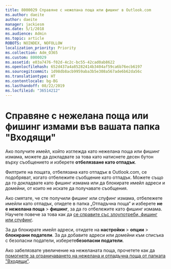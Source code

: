 ```yaml
---
title: 8000029 Справяне с нежелана поща или фишинг в Outlook.com
ms.author: daeite
author: daeite
manager: jackiesm
ms.date: 5/1/2018
ms.audience: Admin
ms.topic: article
ROBOTS: NOINDEX, NOFOLLOW
localization_priority: Priority
ms.collection: Adm_O365
ms.custom: 8000029
ms.assetid: e03a7476-f02d-4c2c-bc55-42cad0ab8622
ms.openlocfilehash: 652d437a4a85282414b3404af59ca6b76ecb6197
ms.sourcegitcommit: 1d98db8acb9959aba3b5e308a567ade6b62da56c
ms.translationtype: HT
ms.contentlocale: bg-BG
ms.lasthandoff: 08/22/2019
ms.locfileid: "36514212"
---
```

# <a name="deal-with-spam-or-phishing-scams-in-your-inbox"></a>Справяне с нежелана поща или фишинг измами във вашата папка "Входящи"

Ако получите имейл, който изглежда като нежелана поща или фишинг измама, можете да докладвате за това като натиснете десен бутон върху съобщението и изберете **отбелязване като отпадък**. 
  
Филтрите на пощата, отбелязана като отпадък в Outlook.com, се подобряват, когато отбележите съобщение като отпадък. Можете също да го докладвате като фишинг измама или да блокирате имейл адреси и домейни, от които не искате да получавате съобщения.
  
Ако смятате, че сте получили фишинг или спуфинг измама, отбележете имейли като отпадък, отидете в папка „Отпадъчна поща“ и изберете **не е нежелана поща** \> **фишинг**, за да го отбележите като фишинг измама. Научете повече за това как да [се справите със злоупотреби, фишинг или спуфинг](https://go.microsoft.com/fwlink/p/?linkid=873139).
  
За да блокирате имейл адреси, отидете на **настройки** \> **опции** \> **блокирани податели**. За да добавите адреси или домейни към списъка с безопасни податели, изберете**безопасни податели**. 
  
Ако забелязвате увеличение на нежеланата поща, прочетете как да [помогнете за ограничаването на нежелана и отпадъчна поща от папката "Входящи"](https://go.microsoft.com/fwlink/p/?linkid=873140).
  

